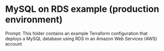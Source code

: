 # MySQL on RDS example (production environment)

Prompt: This folder contains an example Terraform configuration that deploys a MySQL database using RDS in an Amazon Web Services (AWS) account
